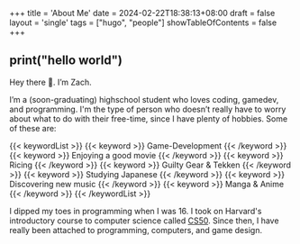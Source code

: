 +++
title = 'About Me'
date = 2024-02-22T18:38:13+08:00
draft = false
layout = 'single'
tags = ["hugo", "people"]
showTableOfContents = false
+++

## print("hello world")
Hey there 👋. I’m Zach. 

I’m a (soon-graduating) highschool student who loves coding, gamedev, and programming. 
I'm the type of person who doesn’t really have to worry about what to do with their free-time, since I have plenty of hobbies. Some of these are:

{{< keywordList >}}
{{< keyword >}} Game-Development {{< /keyword >}}
{{< keyword >}} Enjoying a good movie {{< /keyword >}}
{{< keyword >}} Ricing {{< /keyword >}}
{{< keyword >}} Guilty Gear & Tekken {{< /keyword >}}
{{< keyword >}} Studying Japanese {{< /keyword >}}
{{< keyword >}} Discovering new music {{< /keyword >}}
{{< keyword >}} Manga & Anime {{< /keyword >}}
{{< /keywordList >}}

I dipped my toes in programming when I was 16. I took on Harvard's introductory course to computer science called [CS50](https://www.edx.org/learn/computer-science/harvard-university-cs50-s-introduction-to-computer-science?webview=false&campaign=CS50%27s+Introduction+to+Computer+Science&source=edx&product_category=course&placement_url=https%3A%2F%2Fwww.edx.org%2Fcs50).
Since then, I have really been attached to programming, computers, and game design.

<!-- --- 

## だいじなもの
> Translation: Some of my favorite things in the world!
### Metalcore Albums
#### One of Us Is the Killer
Mind-bending mathcore that's pretty accessible: [The Dillinger Escape Plan](https://rateyourmusic.com/artist/the-dillinger-escape-plan) - [One of Us is The Killer](https://rateyourmusic.com/release/album/the-dillinger-escape-plan/one-of-us-is-the-killer/)

{{< figure
    src="one_of_us_is_the_killer.png"
    alt="Album cover for Dillinger Escape Plan's One of Us is the Killer."
    class="album-cover"
    caption="*One of Us Is the Killer* by *The Dillinger Escape Plan*"
>}}


#### Of Malice and the Magnum Heart
[Misery Signals](https://rateyourmusic.com/artist/misery-signals) comes close to making a perfect metallic hardcore album, [Of Malice and the Magnum Heart](https://rateyourmusic.com/release/album/misery-signals/of-malice-and-the-magnum-heart/)

{{< figure
    src="of_malice_and_the_magnum_heart.jpg"
    alt="Album cover for Dillinger Escape Plan's One of Us is the Killer."
    class="album-cover"
    caption="*Of Malice and the Magnum Heart* by *Misery Signals*"
>}}

#### Nothing Left to Love
[Counterparts](https://rateyourmusic.com/artist/counterparts)' best release. Achingly beautiful melodies, yet equally heavy: [Nothing Left to Love](https://rateyourmusic.com/release/album/counterparts/nothing-left-to-love/)
{{< figure
    src="nothing_left_to_love.jpg"
    alt="Album cover for Dillinger Escape Plan's One of Us is the Killer."
    class="album-cover"
    caption="*Nothing Left to Love* by *Counterparts*"
>}} -->